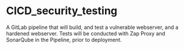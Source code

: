 # CICD_security_testing
A GitLab pipeline that will build, and test a vulnerable webserver, and a hardened webserver. Tests will be conducted with Zap Proxy and SonarQube in the Pipeline, prior to deployment.
